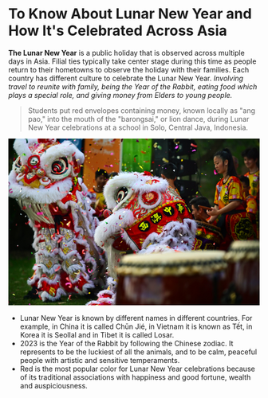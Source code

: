 # To Know About Lunar New Year and How It's Celebrated Across Asia

**The Lunar New Year** is a public holiday that is observed across multiple days in Asia. Filial ties typically take center stage during this time as people return to their hometowns to observe the holiday with their families. Each country has different culture to celebrate the Lunar New Year. *Involving travel to reunite with family, being the Year of the Rabbit, eating food which plays a special role, and giving money from Elders to young people.*

> Students put red envelopes containing money, known locally as "ang pao," into the mouth of the "barongsai," or lion dance, during Lunar New Year celebrations at a school in Solo, Central Java, Indonesia.

![Lunar New Year](imgs/chinese-lion-.jpeg)

-   Lunar New Year is known by different names in different countries. For example, in China it is called Chūn Jié, in Vietnam it is known as Tết, in Korea it is Seollal and in Tibet it is called Losar.
-   2023 is the Year of the Rabbit by following the Chinese zodiac. It represents to be the luckiest of all the animals, and to be calm, peaceful people with artistic and sensitive temperaments.
-   Red is the most popular color for Lunar New Year celebrations because of its traditional associations with happiness and good fortune, wealth and auspiciousness.
